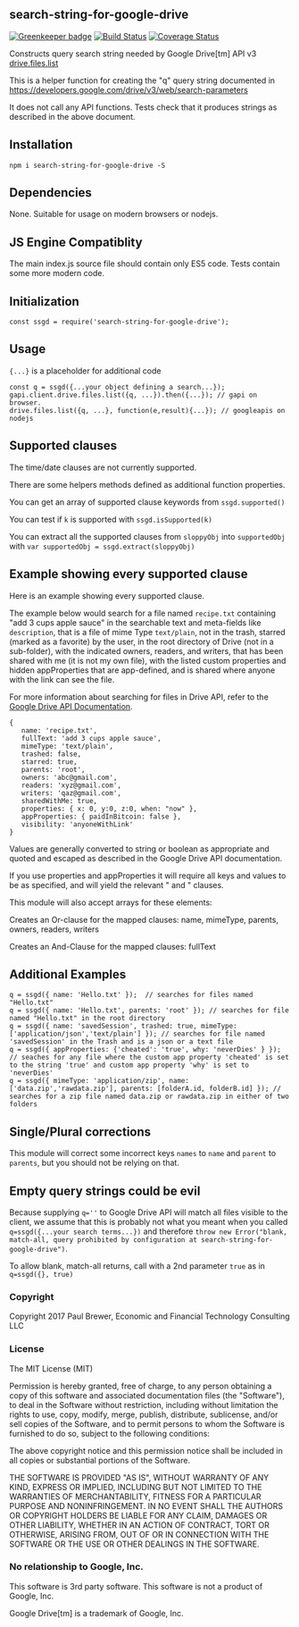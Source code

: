 search-string-for-google-drive
----------

[![Greenkeeper badge](https://badges.greenkeeper.io/DrPaulBrewer/search-string-for-google-drive.svg)](https://greenkeeper.io/)
[![Build Status](https://travis-ci.org/DrPaulBrewer/search-string-for-google-drive.svg?branch=master)](https://travis-ci.org/DrPaulBrewer/search-string-for-google-drive)
[![Coverage Status](https://coveralls.io/repos/github/DrPaulBrewer/search-string-for-google-drive/badge.svg?branch=master)](https://coveralls.io/github/DrPaulBrewer/search-string-for-google-drive?branch=master)

Constructs query search string needed by Google Drive[tm] API v3 [drive.files.list](https://developers.google.com/drive/v3/reference/files/list)

This is a helper function for creating the "q" query string documented in  https://developers.google.com/drive/v3/web/search-parameters

It does not call any API functions.  Tests check that it produces strings as described in the above document.

## Installation

`npm i search-string-for-google-drive -S`

## Dependencies

None.  Suitable for usage on modern browsers or nodejs.

## JS Engine Compatiblity

The main index.js source file should contain only ES5 code.  Tests contain some more modern code.

## Initialization

    const ssgd = require('search-string-for-google-drive');

## Usage

`{...}` is a placeholder for additional code 

    const q = ssgd({...your object defining a search...});
	gapi.client.drive.files.list({q, ...}).then({...}); // gapi on browser. 
	drive.files.list({q, ...}, function(e,result){...}); // googleapis on nodejs

## Supported clauses

The time/date clauses are not currently supported.  

There are some helpers methods defined as additional function properties.  

You can get an array of supported clause keywords from `ssgd.supported()`

You can test if `k` is supported with `ssgd.isSupported(k)`

You can extract all the supported clauses from `sloppyObj` into `supportedObj` with  `var supportedObj = ssgd.extract(sloppyObj)`

## Example showing every supported clause

Here is an example showing every supported clause.  

The example below would search for a file named `recipe.txt` containing "add 3 cups apple sauce" in the searchable text
and meta-fields like `description`, that is a file of mime Type `text/plain`, not in the trash, starred (marked as a favorite) by the user,
in the root directory of Drive (not in a sub-folder), with the indicated owners, readers, and writers, that has been
shared with me (it is not my own file), with the listed custom properties and hidden appProperties that are app-defined, and is shared where 
anyone with the link can see the file.  

For more information about searching for files in Drive API, refer to the [Google Drive API Documentation](https://developers.google.com/drive/v3/web/search-parameters).


```
{ 
   name: 'recipe.txt',
   fullText: 'add 3 cups apple sauce',
   mimeType: 'text/plain',
   trashed: false,
   starred: true,
   parents: 'root',
   owners: 'abc@gmail.com',
   readers: 'xyz@gmail.com',
   writers: 'qaz@gmail.com',
   sharedWithMe: true,
   properties: { x: 0, y:0, z:0, when: "now" },
   appProperties: { paidInBitcoin: false },
   visibility: 'anyoneWithLink'
}
```

Values are generally converted to string or boolean as appropriate and quoted and escaped as described in the Google Drive API documentation.

If you use properties and appProperties it will require all keys and values to be as specified, and will yield the relevant " and " clauses.

This module will also accept arrays for these elements:

Creates an Or-clause for the mapped clauses:  name, mimeType, parents, owners, readers, writers

Creates an And-Clause for the mapped clauses: fullText

## Additional Examples

```
q = ssgd({ name: 'Hello.txt' });  // searches for files named "Hello.txt"
q = ssgd({ name: 'Hello.txt', parents: 'root' }); // searches for file named "Hello.txt" in the root directory
q = ssgd({ name: 'savedSession', trashed: true, mimeType: ['application/json','text/plain'] }); // searches for file named 'savedSession' in the Trash and is a json or a text file
q = ssgd({ appProperties: {'cheated': 'true', why: 'neverDies' } }); // seaches for any file where the custom app property 'cheated' is set to the string 'true' and custom app property 'why' is set to 'neverDies'
q = ssgd({ mimeType: 'application/zip', name: ['data.zip','rawdata.zip'], parents: [folderA.id, folderB.id] }); // searches for a zip file named data.zip or rawdata.zip in either of two folders 
```

## Single/Plural corrections

This module will correct some incorrect keys `names` to `name` and `parent` to `parents`, but you should not be relying on that.

## Empty query strings could be evil

Because supplying `q=''` to Google Drive API will match all files visible to the client, we assume that this is probably not what
you meant when you called `q=ssgd({...your search terms...})` and therefore `throw new Error("blank, match-all, query prohibited by configuration at search-string-for-google-drive")`.

To allow blank, match-all returns, call with a 2nd parameter `true` as in `q=ssgd({}, true)`

### Copyright

Copyright 2017 Paul Brewer, Economic and Financial Technology Consulting LLC

### License

The MIT License (MIT)

Permission is hereby granted, free of charge, to any person obtaining a copy of this software and associated documentation files (the "Software"), to deal in the Software without restriction, including without limitation the rights to use, copy, modify, merge, publish, distribute, sublicense, and/or sell copies of the Software, and to permit persons to whom the Software is furnished to do so, subject to the following conditions:

The above copyright notice and this permission notice shall be included in all copies or substantial portions of the Software.

THE SOFTWARE IS PROVIDED "AS IS", WITHOUT WARRANTY OF ANY KIND, EXPRESS OR IMPLIED, INCLUDING BUT NOT LIMITED TO THE WARRANTIES OF MERCHANTABILITY, FITNESS FOR A PARTICULAR PURPOSE AND NONINFRINGEMENT. IN NO EVENT SHALL THE AUTHORS OR COPYRIGHT HOLDERS BE LIABLE FOR ANY CLAIM, DAMAGES OR OTHER LIABILITY, WHETHER IN AN ACTION OF CONTRACT, TORT OR OTHERWISE, ARISING FROM, OUT OF OR IN CONNECTION WITH THE SOFTWARE OR THE USE OR OTHER DEALINGS IN THE SOFTWARE.

### No relationship to Google, Inc.

This software is 3rd party software. This software is not a product of Google, Inc.

Google Drive[tm] is a trademark of Google, Inc.


